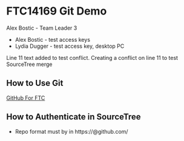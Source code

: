 
# FTC14169 Git Demo
Alex Bostic - Team Leader 3




* Alex Bostic - test access keys
* Lydia Dugger - test access key, desktop PC


Line 11 text added to test conflict.
Creating a conflict on line 11 to test SourceTree merge

## How to Use Git
[GitHub For FTC](https://docs.google.com/presentation/d/e/2PACX-1vRdxxV03USX-ZiNBOIYYMys1KKsUD1KhWgEYJCSp-LtuTpbSeG_JwL-k_wUhqQ8J_ET2D55n5unupJv/pub?start=false&loop=false&delayms=60000)

## How to Authenticate in SourceTree
* Repo format must by in https://<personal-access-token>@github.com/<my-repo-url>
